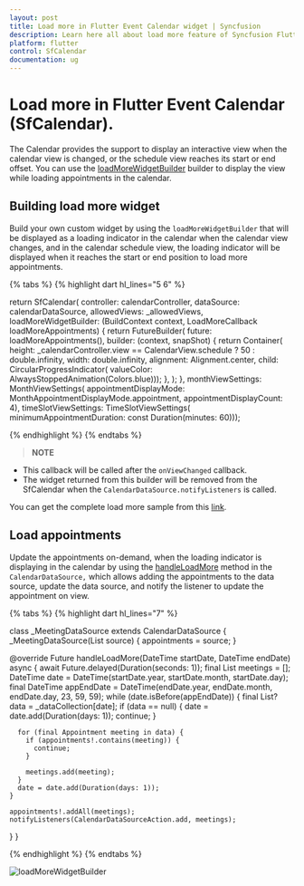 ```yaml
---
layout: post 
title: Load more in Flutter Event Calendar widget | Syncfusion
description: Learn here all about load more feature of Syncfusion Flutter Event Calendar (SfCalendar) widget and more.
platform: flutter
control: SfCalendar
documentation: ug
---
```


# Load more in Flutter Event Calendar (SfCalendar).

The Calendar provides the support to display an interactive view when the calendar view is changed, or the schedule view reaches its start or end offset. You can use the [loadMoreWidgetBuilder](https://pub.dev/documentation/syncfusion_flutter_calendar/latest/calendar/SfCalendar/loadMoreWidgetBuilder.html) builder to display the view while loading appointments in the calendar.

## Building load more widget

Build your own custom widget by using the `loadMoreWidgetBuilder` that will be displayed as a loading indicator in the calendar when the calendar view changes, and in the calendar schedule view, the loading indicator will be displayed when it reaches the start or end position to load more appointments.

{% tabs %}
{% highlight dart hl_lines="5 6" %}

return SfCalendar(
        controller: calendarController,
        dataSource: calendarDataSource,
        allowedViews: _allowedViews,
        loadMoreWidgetBuilder:
            (BuildContext context, LoadMoreCallback loadMoreAppointments) {
          return FutureBuilder<void>(
            future: loadMoreAppointments(),
            builder: (context, snapShot) {
              return Container(
                  height: _calendarController.view == CalendarView.schedule
                      ? 50
                      : double.infinity,
                  width: double.infinity,
                  alignment: Alignment.center,
                  child: CircularProgressIndicator(
                      valueColor: AlwaysStoppedAnimation(Colors.blue)));
            },
          );
        },
        monthViewSettings: MonthViewSettings(
            appointmentDisplayMode: MonthAppointmentDisplayMode.appointment,
            appointmentDisplayCount: 4),
        timeSlotViewSettings: TimeSlotViewSettings(
            minimumAppointmentDuration: const Duration(minutes: 60)));

{% endhighlight %}
{% endtabs %}

>**NOTE**
* This callback will be called after the `onViewChanged` callback.
* The widget returned from this builder will be removed from the SfCalendar when the `CalendarDataSource.notifyListeners` is called.

You can get the complete load more sample from this [link](https://github.com/SyncfusionExamples/lazily-loading-events-flutter-calendar).

## Load appointments

Update the appointments on-demand, when the loading indicator is displaying in the calendar by using the [handleLoadMore](https://pub.dev/documentation/syncfusion_flutter_calendar/latest/calendar/CalendarDataSource/handleLoadMore.html) method in the `CalendarDataSource,` which allows adding the appointments to the data source, update the data source, and notify the listener to update the appointment on view.

{% tabs %}
{% highlight dart hl_lines="7" %}

class _MeetingDataSource extends CalendarDataSource {
  _MeetingDataSource(List<Appointment> source) {
    appointments = source;
  }

  @override
  Future<void> handleLoadMore(DateTime startDate, DateTime endDate) async {
    await Future.delayed(Duration(seconds: 1));
    final List<Appointment> meetings = <Appointment>[];
    DateTime date = DateTime(startDate.year, startDate.month, startDate.day);
    final DateTime appEndDate =
        DateTime(endDate.year, endDate.month, endDate.day, 23, 59, 59);
    while (date.isBefore(appEndDate)) {
      final List<Appointment>? data = _dataCollection[date];
      if (data == null) {
        date = date.add(Duration(days: 1));
        continue;
      }

      for (final Appointment meeting in data) {
        if (appointments!.contains(meeting)) {
          continue;
        }

        meetings.add(meeting);
      }
      date = date.add(Duration(days: 1));
    }

    appointments!.addAll(meetings);
    notifyListeners(CalendarDataSourceAction.add, meetings);
  }
}

{% endhighlight %}
{% endtabs %}

![loadMoreWidgetBuilder](images/load-more/loadmore.gif)

